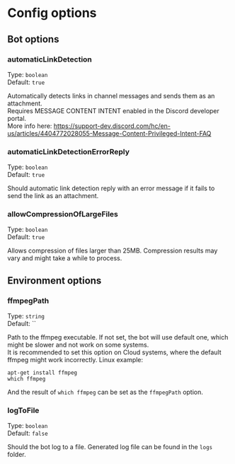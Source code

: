 # Config options

## Bot options

### automaticLinkDetection

Type: `boolean`<br>
Default: `true`

Automatically detects links in channel messages and sends them as an attachment.  
Requires MESSAGE CONTENT INTENT enabled in the Discord developer portal.  
More info here: https://support-dev.discord.com/hc/en-us/articles/4404772028055-Message-Content-Privileged-Intent-FAQ

### automaticLinkDetectionErrorReply

Type: `boolean`<br>
Default: `true`

Should automatic link detection reply with an error message if it fails to send the link as an attachment.

### allowCompressionOfLargeFiles

Type: `boolean`<br>
Default: `true`

Allows compression of files larger than 25MB. Compression results may vary and might take a while to process.

## Environment options

### ffmpegPath

Type: `string`<br>
Default: ``

Path to the ffmpeg executable. If not set, the bot will use default one, which might be slower and not work on some systems.  
It is recommended to set this option on Cloud systems, where the default ffmpeg might work incorrectly. Linux example:   
```
apt-get install ffmpeg
which ffmpeg
```

And the result of `which ffmpeg` can be set as the `ffmpegPath` option.

### logToFile

Type: `boolean`<br>
Default: `false`

Should the bot log to a file. Generated log file can be found in the `logs` folder.